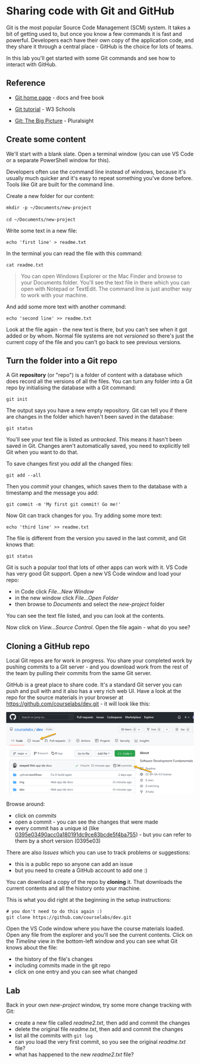 # Sharing code with Git and GitHub

Git is the most popular Source Code Management (SCM) system. It takes a bit of getting used to, but once you know a few commands it is fast and powerful. Developers each have their own copy of the application code, and they share it through a central place - GitHub is the choice for lots of teams.

In this lab you'll get started with some Git commands and see how to interact with GitHub.

## Reference

- [Git home page](https://git-scm.com) - docs and free book

- [Git tutorial](https://www.w3schools.com/git/default.asp) - W3 Schools

- [Git: The Big Picture](https://app.pluralsight.com/library/courses/git-big-picture/table-of-contents) - Pluralsight

## Create some content

We'll start with a blank slate. Open a terminal window (you can use VS Code or a separate PowerShell window for this). 

Developers often use the command line instead of windows, because it's usually much quicker and it's easy to repeat something you've done before. Tools like Git are built for the command line.

Create a new folder for our content:

```
mkdir -p ~/Documents/new-project

cd ~/Documents/new-project
```

Write some text in a new file:

```
echo 'first line' > readme.txt
```

In the terminal you can read the file with this command:

```
cat readme.txt
```

> You can open Windows Explorer or the Mac Finder and browse to your Documents folder. You'll see the text file in there which you can open with Notepad or TextEdit. The command line is just another way to work with your machine.

And add some more text with another command:

```
echo 'second line' >> readme.txt
```

Look at the file again - the new text is there, but you can't see when it got added or by whom. Normal file systems are not _versioned_ so there's just the current copy of the file and you can't go back to see previous versions.

## Turn the folder into a Git repo

A Git **repository** (or "repo") is a folder of content with a database which does record all the versions of all the files. You can turn any folder into a Git repo by initialising the database with a Git command:

```
git init
```

The output says you have a new empty repository. Git can tell you if there are changes in the folder which haven't been saved in the database:

```
git status
```

You'll see your text file is listed as _untracked_. This means it hasn't been saved in Git. Changes aren't automatically saved, you need to explicitly tell Git when you want to do that.

To save changes first you _add_ all the changed files:

```
git add --all
```

Then you _commit_ your changes, which saves them to the database with a timestamp and the message you add:

```
git commit -m 'My first git commit! Go me!'
```

Now Git can track changes for you. Try adding some more text:

```
echo 'third line' >> readme.txt
```

The file is different from the version you saved in the last commit, and Git knows that:

```
git status
```

Git is such a popular tool that lots of other apps can work with it. VS Code has very good Git support. Open a new VS Code window and load your repo:

- in Code click _File...New Window_
- in the new window click _File...Open Folder_
- then browse to _Documents_ and select the _new-project_ folder

You can see the text file listed, and you can look at the contents. 

Now click on _View...Source Control_. Open the file again - what do you see?

## Cloning a GitHub repo


Local Git repos are for work in progress. You share your completed work by pushing commits to a Git server - and you download work from the rest of the team by pulling their commits from the same Git server.

GitHub is a great place to share code. It's a standard Git server you can push and pull with and it also has a very rich web UI. Have a look at the repo for the source materials in your browser at https://github.com/courselabs/dev.git - it will look like this:

![GitHub repo for the class materials](/img/git-github/class-repo.png)

Browse around:

- click on _commits_
- open a commit - you can see the changes that were made
- every commit has a unique id (like [0395e03490acc0a180191dc9ce83bcde5f4ba755](https://github.com/courselabs/dev/commit/0395e03490acc0a180191dc9ce83bcde5f4ba755)) - but you can refer to them by a short version (0395e03)

There are also _Issues_ which you can use to track problems or suggestions:

- this is a public repo so anyone can add an issue
- but you need to create a GitHub account to add one :)

You can download a copy of the repo by **cloning** it. That downloads the current contents and all the history onto your machine.

This is what you did right at the beginning in the setup instructions:

```
# you don't need to do this again :)
git clone https://github.com/courselabs/dev.git
```

Open the VS Code window where you have the course materials loaded. Open any file from the explorer and you'll see the current contents. Click on the _Timeline_ view in the bottom-left window and you can see what Git knows about the file:

- the history of the file's changes
- including commits made in the git repo
- click on one entry and you can see what changed 

## Lab

Back in your own _new-project_ window, try some more change tracking with Git:

- create a new file called _readme2.txt_, then add and commit the changes
- delete the original file _readme.txt_, then add and commit the changes
- list all the commits with `git log`
- can you load the very first commit, so you see the original _readme.txt_ file?
- what has happened to the new _readme2.txt_ file?